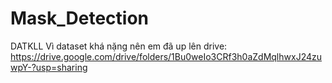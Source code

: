 # Mask_Detection
DATKLL
Vì dataset khá nặng nên em đã up lên drive: https://drive.google.com/drive/folders/1Bu0weIo3CRf3h0aZdMqlhwxJ24zuwpY-?usp=sharing
